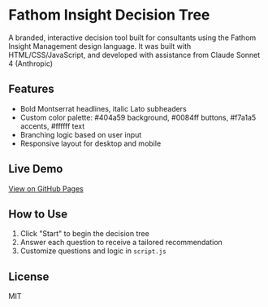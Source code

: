 # Fathom Insight Decision Tree

A branded, interactive decision tool built for consultants using the Fathom Insight Management design language. It was built with HTML/CSS/JavaScript, and developed with assistance from Claude Sonnet 4 (Anthropic)

## Features
- Bold Montserrat headlines, italic Lato subheaders
- Custom color palette: #404a59 background, #0084ff buttons, #f7a1a5 accents, #ffffff text
- Branching logic based on user input
- Responsive layout for desktop and mobile

## Live Demo
[View on GitHub Pages](https://jennshelton.github.io/fathom-decision-tree/)

## How to Use
1. Click "Start" to begin the decision tree
2. Answer each question to receive a tailored recommendation
3. Customize questions and logic in `script.js`

## License

MIT

